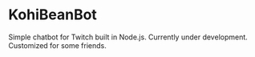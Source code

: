 # KohiBeanBot
Simple chatbot for Twitch built in Node.js. Currently under development. Customized for some friends.
